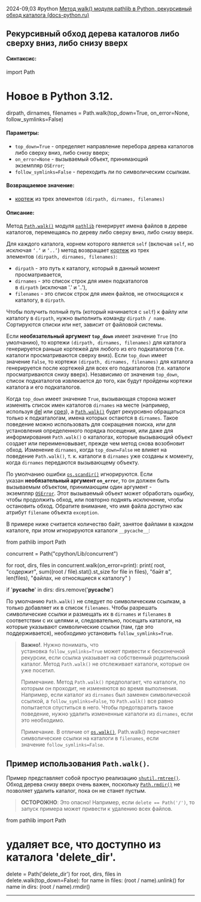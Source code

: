 2024-09,03
#python 
[Метод walk() модуля pathlib в Python, рекурсивный обход каталога (docs-python.ru)](https://docs-python.ru/standart-library/modul-pathlib-python/metod-walk/)

## Рекурсивный обход дерева каталогов либо сверху вниз, либо снизу вверх

#### Синтаксис:

import Path

# Новое в Python 3.12.
dirpath, dirnames, filenames = Path.walk(top_down=True, on_error=None, follow_symlinks=False)

#### Параметры:

- `top_down=True` - определяет направление перебора дерева каталогов либо сверху вниз, либо снизу вверх;
- `on_error=None` - вызываемый объект, принимающий экземпляр `OSError`;
- `follow_symlinks=False` - переходить ли по символическим ссылкам.

#### Возвращаемое значение:

- [кортеж](https://docs-python.ru/tutorial/osnovnye-vstroennye-tipy-python/tip-dannyh-tuple-kortezh/ "Кортеж tuple в Python.") из трех элементов `(dirpath, dirnames, filenames)`

#### Описание:

Метод [`Path.walk()`](https://docs-python.ru/standart-library/modul-pathlib-python/metod-walk/ "Метод walk() модуля pathlib в Python, рекурсивный обход каталога") модуля [`pathlib`](https://docs-python.ru/standart-library/modul-pathlib-python/ "Модуль pathlib в Python, операции с путями ОС.") генерирует имена файлов в дереве каталогов, перемещаясь по дереву либо сверху вниз, либо снизу вверх.

Для каждого каталога, корнем которого является `self` (включая `self`, но исключая `‘.’` и `‘..’`) метод возвращает [кортеж](https://docs-python.ru/tutorial/osnovnye-vstroennye-tipy-python/tip-dannyh-tuple-kortezh/ "Кортеж tuple в Python.") из трех элементов `(dirpath, dirnames, filenames)`:

- `dirpath` - это путь к каталогу, который в данный момент просматривается,
- `dirnames` - это список строк для имен подкаталогов в `dirpath` (исключая '.' и '..'),
- `filenames` - это список строк для имен файлов, не относящихся к каталогу, в `dirpath`.

Чтобы получить полный путь (который начинается с `self`) к файлу или каталогу в `dirpath`, нужно выполнить команду `dirpath / name`. Сортируются списки или нет, зависит от файловой системы.

Если **необязательный аргумент `top_down`** имеет значение `True` (по умолчанию), то кортежи `(dirpath, dirnames, filenames)` для каталога генерируется раньше кортежей для любого из его подкаталогов (т.е. каталоги просматриваются сверху вниз). Если `top_down` имеет значение `False`, то кортежи `(dirpath, dirnames, filenames)` для каталога генерируется после кортежей для всех его подкаталогов (т.е. каталоги просматриваются снизу вверх). Независимо от значения `top_down`, список подкаталогов извлекается до того, как будут пройдены кортежи каталога и его подкаталогов.

Когда `top_down` имеет значение `True`, вызывающая сторона может изменять список имен каталогов `dirnames` на месте (например, используя [del](https://docs-python.ru/tutorial/instruktsija-del-python/ "Инструкция del в Python") или [срез](https://docs-python.ru/tutorial/obschie-operatsii-posledovatelnostjami-list-tuple-str-python/izvlechenie-sreza-sequence-posledovatelnosti/ "Получение среза sequence[i:j] в Python.")), а [`Path.walk()`](https://docs-python.ru/standart-library/modul-pathlib-python/metod-walk/ "Метод walk() модуля pathlib в Python, рекурсивный обход каталога") будет рекурсивно обращаться только к подкаталогам, имена которых остаются в `dirnames`. Такое поведение можно использовать для сокращения поиска, или для установления определенного порядка посещения, или даже для информирования `Path.walk()` о каталогах, которые вызывающий объект создает или переименовывает, прежде чем метод снова возобновит обход. Изменение `dirnames`, когда `top_down=False` не влияет на поведение `Path.walk()`, т. к. каталоги в `dirnames` уже созданы к моменту, когда `dirnames` передаются вызывающему объекту.

По умолчанию ошибки [`os.scandir()`](https://docs-python.ru/standart-library/modul-os-python/funktsija-scandir-modulja-os/ "Функция scandir() модуля os в Python.") игнорируются. Если указан **необязательный аргумент `on_error`**, то он должен быть вызываемым объектом, принимающим один аргумент - экземпляр [`OSError`](https://docs-python.ru/tutorial/vstroennye-iskljuchenija-interpretator-python/oshibki-operatsionnoj-sistemy-oserror/ "Исключения операционной системы: OSError в Python."). Этот вызываемый объект может обработать ошибку, чтобы продолжить обход, или повторно поднять исключение, чтобы остановить обход. Обратите внимание, что имя файла доступно как атрибут `filename` объекта `exception`.

В примере ниже считается количество байт, занятое файлами в каждом каталоге, при этом игнорируются каталоги `__pycache__`:

from pathlib import Path

concurrent = Path("cpython/Lib/concurrent")

for root, dirs, files in concurrent.walk(on_error=print):
  print(
      root,
      "содержит",
      sum((root / file).stat().st_size for file in files),
      "байт в",
      len(files),
      "файлах, не относящиеся к каталогу"
  )

  if '__pycache__' in dirs:
        dirs.remove('__pycache__')

По умолчанию `Path.walk()` не следует по символическим ссылкам, а только добавляет их в список `filenames`. Чтобы разрешать символические ссылки и размещать их в `dirnames` и `filenames` в соответствии с их целями и, следовательно, посещать каталоги, на которые указывают символические ссылки (там, где это поддерживается), необходимо установить `follow_symlinks=True`.

> **Важно!**. Нужно понимать, что установка `follow_symlinks=True` может привести к бесконечной рекурсии, если ссылка указывает на собственный родительский каталог. Метод `Path.walk()` не отслеживает каталоги, которые он уже посетил.
> 
> Примечание. Метод `Path.walk()` предполагает, что каталоги, по которым он проходит, не изменяются во время выполнения. Например, если каталог из `dirnames` был заменен символической ссылкой, а `follow_symlinks=False`, то `Path.walk()` все равно попытается спуститься в него. Чтобы предотвратить такое поведение, нужно удалить измененные каталоги из `dirnames`, если это необходимо.
> 
> Примечание. В отличие от [`os.walk()`](https://docs-python.ru/standart-library/modul-os-python/funktsija-walk-modulja-os/ "Функция walk() модуля os в Python."), Path.walk() перечисляет символические ссылки на каталоги в `filenames`, если значение `follow_symlinks=False`.

## Пример использования `Path.walk()`.

Пример представляет собой простую реализацию [`shutil.rmtree()`](https://docs-python.ru/standart-library/modul-shutil-python/funktsija-rmtree-modulja-shutil/ "Функция rmtree() модуля shutil в Python."). Обход дерева снизу вверх очень важен, поскольку [`Path.rmdir()`](https://docs-python.ru/standart-library/modul-pathlib-python/sozdanie-udalenie-fajla-kataloga-ssylki/ "Создание/удаление файла/каталога или ссылки средствами pathlib.") не позволяет удалить каталог, пока он не станет пустым.

> **ОСТОРОЖНО**: Это опасно! Например, если `delete == Path('/')`, то запуск примера может привести к удалению всех файлов.

from pathlib import Path

# удаляет все, что доступно из каталога 'delete_dir'.
delete = Path('delete_dir')
for root, dirs, files in delete.walk(top_down=False):
    for name in files:
        (root / name).unlink()
    for name in dirs:
        (root / name).rmdir()

---
